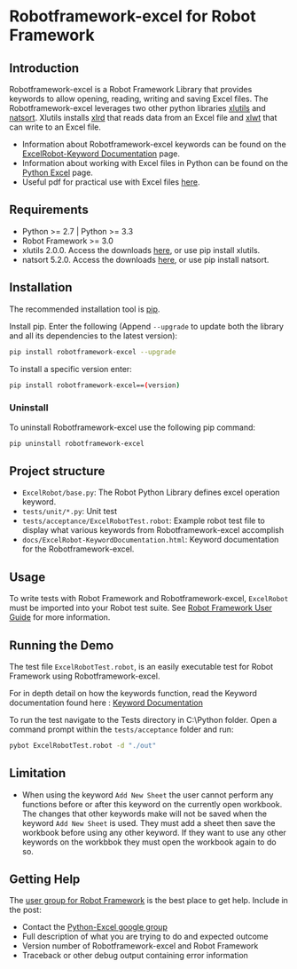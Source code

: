 # Robotframework-excel for Robot Framework

## Introduction

Robotframework-excel is a Robot Framework Library that provides keywords to allow opening, reading, writing and saving Excel files. The Robotframework-excel leverages two other python libraries [xlutils](https://pypi.python.org/pypi/xlutils/2.0.0) and [natsort](https://pypi.python.org/pypi/natsort/5.2.0). Xlutils installs [xlrd](https://pypi.python.org/pypi/xlrd) that reads data from an Excel file and [xlwt](https://pypi.python.org/pypi/xlwt) that can write to an Excel file.

- Information about Robotframework-excel keywords can be found on the [ExcelRobot-Keyword Documentation](http://zero-88.github.io/Robotframework-excel/ExcelRobot-KeywordDocumentation.html) page.
- Information about working with Excel files in Python can be found on the [Python Excel](http://www.python-excel.org/) page.
- Useful pdf for practical use with Excel files [here](http://www.simplistix.co.uk/presentations/python-excel.pdf).

## Requirements

- Python >= 2.7 | Python >= 3.3
- Robot Framework >= 3.0
- xlutils 2.0.0. Access the downloads [here](https://pypi.python.org/pypi/xlutils/1.7.1), or use pip install xlutils.
- natsort 5.2.0. Access the downloads [here](https://pypi.python.org/pypi/natsort/5.2.0), or use pip install natsort.

## Installation

The recommended installation tool is [pip](http://pip-installer.org).

Install pip. Enter the following (Append `--upgrade` to update both the library and all its dependencies to the latest version):

```bash
pip install robotframework-excel --upgrade
```

To install a specific version enter:

```bash
pip install robotframework-excel==(version)
```

### Uninstall

To uninstall Robotframework-excel use the following pip command:

```bash
pip uninstall robotframework-excel
```

## Project structure

- `ExcelRobot/base.py`: The Robot Python Library defines excel operation keyword.
- `tests/unit/*.py`: Unit test
- `tests/acceptance/ExcelRobotTest.robot`: Example robot test file to display what various keywords from Robotframework-excel accomplish
- `docs/ExcelRobot-KeywordDocumentation.html`: Keyword documentation for the Robotframework-excel.

## Usage

To write tests with Robot Framework and Robotframework-excel, `ExcelRobot` must be imported into your Robot test suite.
See [Robot Framework User Guide](http://code.google.com/p/robotframework/wiki/UserGuide) for more information.

## Running the Demo

The test file `ExcelRobotTest.robot`, is an easily executable test for Robot Framework using Robotframework-excel.

For in depth detail on how the keywords function, read the Keyword documentation found here : [Keyword Documentation](http://zero-88.github.io/Robotframework-excel/ExcelRobot-KeywordDocumentation.html)

To run the test navigate to the Tests directory in C:\Python folder. Open a command prompt within the `tests/acceptance` folder and run:

```bash
pybot ExcelRobotTest.robot -d "./out"
```

## Limitation

- When using the keyword `Add New Sheet` the user cannot perform any functions before or after this keyword on the currently open workbook. The changes that other keywords make will not be saved when the keyword `Add New Sheet` is used. They must add a sheet then save the workbook before using any other keyword. If they want to use any other keywords on the workbbok they must open the workbook again to do so.

## Getting Help

The [user group for Robot Framework](http://groups.google.com/group/robotframework-users) is the best place to get help. Include in the post:

- Contact the [Python-Excel google group](https://groups.google.com/forum/#!forum/python-excel)
- Full description of what you are trying to do and expected outcome
- Version number of Robotframework-excel and Robot Framework
- Traceback or other debug output containing error information